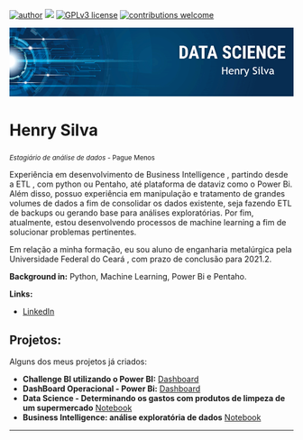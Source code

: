 [![author](https://img.shields.io/badge/author-carlosfab-red.svg)](https://www.linkedin.com/in/henry-silva-41a048178/) [![](https://img.shields.io/badge/python-3.7+-blue.svg)](https://www.python.org/downloads/release/python-365/) [![GPLv3 license](https://img.shields.io/badge/License-GPLv3-blue.svg)](http://perso.crans.org/besson/LICENSE.html) [![contributions welcome](https://img.shields.io/badge/contributions-welcome-brightgreen.svg?style=flat)](https://github.com/carlosfab/data_science/issues)

<p align="center">
  <img src="banner.png" >
</p>

# Henry Silva
<sub>*Estagiário de análise de dados* - Pague Menos</sub>

Experiência em desenvolvimento de Business Intelligence , partindo desde a ETL , com python ou Pentaho, até plataforma de dataviz como o Power Bi. Além disso, possuo experiência em manipulação e tratamento de grandes volumes de dados a fim de consolidar os dados existente, seja fazendo ETL de backups ou gerando base para análises exploratórias. Por fim, atualmente, estou desenvolvendo processos de machine learning a fim de solucionar problemas pertinentes. 

Em relação a minha formação, eu sou aluno de enganharia metalúrgica pela Universidade Federal do Ceará , com prazo de conclusão para 2021.2. 

**Background in:** Python, Machine Learning, Power Bi e Pentaho.

**Links:**

* [LinkedIn](https://www.linkedin.com/in/henry-silva-41a048178/)


## Projetos:
Alguns dos meus projetos já criados:

* **Challenge BI utilizando o Power BI:** [Dashboard](https://github.com/henrysilva07/Challenge_BI) 
* **DashBoard Operacional - Power Bi:** [Dashboard](https://app.powerbi.com/view?r=eyJrIjoiZjhmMWY5M2UtOGQ0Ny00NmY4LTllZjgtMmM3NTQ3OWRkOWM5IiwidCI6ImI1OTFhZTU0LTMzYzItNDU4OS1iZTY2LTkwMjFhNDE5NmM3YyJ9&pageName=ReportSection)
* **Data Science - Determinando os gastos com produtos de limpeza de um supermercado** [Notebook](https://github.com/henrysilva07/analise_atacado/blob/main/analise_atacado.ipynb)
* **Business Intelligence: análise exploratória de dados** [Notebook](https://github.com/henrysilva07/An-lise-Explorat-ria--Varejo/blob/main/an%C3%A1lise_explorat%C3%B3ria.ipynb)



---

